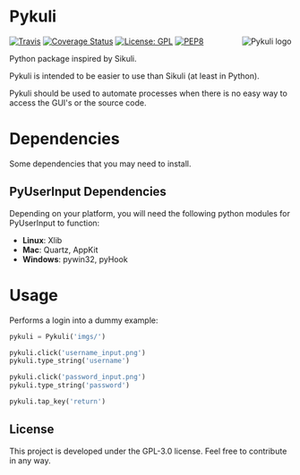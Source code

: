 # Pykuli

<img src="https://i.imgur.com/78LnbM5.png" alt="Pykuli logo" title="Pykuli logo" align="right" />
 
[![Travis](https://travis-ci.org/kelvins/Pykuli.svg?branch=master)](https://travis-ci.org/kelvins/Pykuli)
[![Coverage Status](https://coveralls.io/repos/github/kelvins/Pykuli/badge.svg?branch=master)](https://coveralls.io/github/kelvins/Pykuli?branch=master)
[![License: GPL](https://img.shields.io/badge/License-GPL-brightgreen.svg)](LICENSE)
[![PEP8](https://img.shields.io/badge/code%20style-pep8-green.svg)](https://www.python.org/dev/peps/pep-0008/)

Python package inspired by Sikuli. 

Pykuli is intended to be easier to use than Sikuli (at least in Python).

Pykuli should be used to automate processes when there is no easy way to access the GUI's or the source code.

# Dependencies

Some dependencies that you may need to install.

## PyUserInput Dependencies

Depending on your platform, you will need the following python modules for PyUserInput to function:

- **Linux**: Xlib
- **Mac**: Quartz, AppKit
- **Windows**: pywin32, pyHook

# Usage

Performs a login into a dummy example:

```python
pykuli = Pykuli('imgs/')

pykuli.click('username_input.png')
pykuli.type_string('username')

pykuli.click('password_input.png')
pykuli.type_string('password')

pykuli.tap_key('return')
```

## License

This project is developed under the GPL-3.0 license.
Feel free to contribute in any way.
